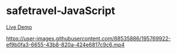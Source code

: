 # safetravel-JavaScript
[Live Demo](http://safetravelkashmir.in/)






https://user-images.githubusercontent.com/88535886/195769922-ef9b0fa3-6655-43b8-820a-424e6817c9c6.mp4

